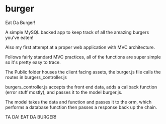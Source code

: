 # burger
Eat Da Burger!

A simple MySQL backed app to keep track of all the amazing burgers you've eaten!

Also my first attempt at a proper web application with MVC architecture.

Follows fairly standard MVC practices, all of the functions are super simple so it's pretty easy to trace.

The Public folder houses the client facing assets, the burger.js file calls the routes in burgers_controller.js

burgers_controller.js accepts the front end data, adds a callback function (error stuff mostly), and passes it to the model burger.js.

The model takes the data and function and passes it to the orm, which performs a database function then passes a response back up the chain.

TA DA! EAT DA BURGER!


